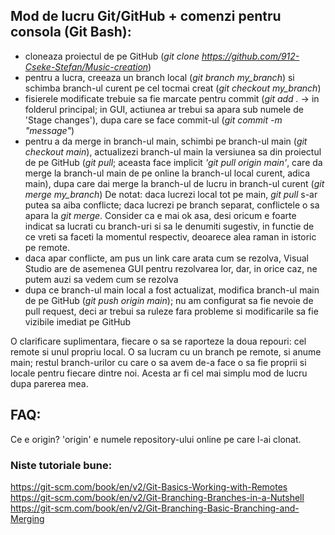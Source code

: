 ## Mod de lucru Git/GitHub + comenzi pentru consola (Git Bash):

- cloneaza proiectul de pe GitHub (*git clone https://github.com/912-Cseke-Stefan/Music-creation*)
- pentru a lucra, creeaza un branch local (*git branch my_branch*) si schimba branch-ul curent pe cel 
         tocmai creat (*git checkout my_branch*)
- fisierele modificate trebuie sa fie marcate pentru commit (*git add .* -> in folderul principal; 
         in GUI, actiunea ar trebui sa apara sub numele de 'Stage changes'), dupa care se face 
         commit-ul (*git commit -m "message"*)
- pentru a da merge in branch-ul main, schimbi pe branch-ul main (*git checkout main*), actualizezi 
         branch-ul main la versiunea sa din proiectul de pe GitHub (*git pull*; aceasta face 
         implicit *'git pull origin main'*, care da merge la branch-ul main de pe online la 
         branch-ul local curent, adica main), dupa care dai merge la branch-ul de lucru in 
         branch-ul curent (*git merge my_branch*)
    De notat: daca lucrezi local tot pe main, *git pull* s-ar putea sa aiba conflicte; daca lucrezi
            pe branch separat, conflictele o sa apara la *git merge*. Consider ca e mai ok asa, 
            desi oricum e foarte indicat sa lucrati cu branch-uri si sa le denumiti sugestiv, in 
            functie de ce vreti sa faceti la momentul respectiv, deoarece alea raman in istoric 
            pe remote.
- daca apar conflicte, am pus un link care arata cum se rezolva, Visual Studio are de asemenea 
         GUI pentru rezolvarea lor, dar, in orice caz, ne putem auzi sa vedem cum se rezolva
- dupa ce branch-ul main local a fost actualizat, modifica branch-ul main de pe GitHub 
         (*git push origin main*); nu am configurat sa fie nevoie de pull request, deci ar trebui 
         sa ruleze fara probleme si modificarile sa fie vizibile imediat pe GitHub

O clarificare suplimentara, fiecare o sa se raporteze la doua repouri: cel remote si unul propriu 
local. O sa lucram cu un branch pe remote, si anume main; restul branch-urilor cu care o sa avem 
de-a face o sa fie proprii si locale pentru fiecare dintre noi. Acesta ar fi cel mai simplu mod 
de lucru dupa parerea mea.

## FAQ:

Ce e origin?
'origin' e numele repository-ului online pe care l-ai clonat.

### Niste tutoriale bune:
https://git-scm.com/book/en/v2/Git-Basics-Working-with-Remotes
https://git-scm.com/book/en/v2/Git-Branching-Branches-in-a-Nutshell
https://git-scm.com/book/en/v2/Git-Branching-Basic-Branching-and-Merging